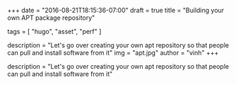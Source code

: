 +++
date = "2016-08-21T18:15:36-07:00"
draft = true
title = "Building your own APT package repository"

tags = [ "hugo", "asset", "perf" ]

description = "Let's go over creating your own apt repository so that people can pull and install software from it"
img = "apt.jpg"
author = "vinh"
+++

description = "Let's go over creating your own apt repository so that people can pull and install software from it"
